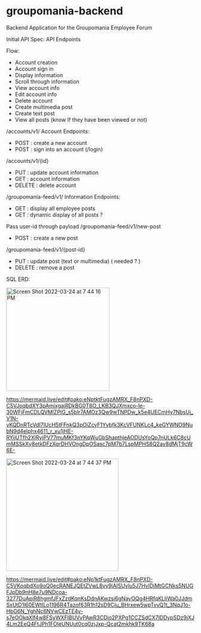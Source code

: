 # groupomania-backend
Backend Application for the Groupomania Employee Forum 

Initial API Spec: 
API Endpoints

Flow: 
- Account creation 
- Account sign in
- Display information
- Scroll through information
- View account info
- Edit account info
- Delete account
- Create multimedia post
- Create text post
- View all posts (know If they have been viewed or not)

/accounts/v1/
Account Endpoints:
- POST : create a new account
- POST : sign into an account (/login)

/accounts/v1/{id}
- PUT : update account information
- GET : account information
- DELETE  : delete account

/groupomania-feed/v1/
Information Endpoints:

- GET : display all employee posts
- GET : dynamic display of all posts  ? 

Pass user-id through payload
/groupomania-feed/v1/new-post
- POST : create a new post

/groupomania-feed/v1/{post-id}
- PUT :  update post (text or multimedia) ( needed ? )
- DELETE : remove a post 

SQL ERD:

<img width="276" alt="Screen Shot 2022-03-24 at 7 44 16 PM" src="https://user-images.githubusercontent.com/40476522/160032909-6d2ba477-a943-40ba-9214-072eb47f0bf5.png">

https://mermaid.live/edit#pako:eNptktFugzAMRX_F8nPXD-C5VJoqbdXY3pAmixgajRDkBG0T8O_LKB3QJXmxco-le-30WFjFmCDLQVMlZPIG_s5blr7AMOz3Qw9wTNPDw_k5e4UECmHy7NbsUi_V1N-vKQDnRTcVdI7lUcH5tFFnkQ3pOiZcyF1Yvbfk3KcVFUNKLc4_keGYWNO9NubN9d4elphx4611_r_xu1jHE-RYijUTfh2XlRyjPV77muMKf3nYKqWuGbShapthjeAODUsYoQp7nULk6C8cUmMSSkXy8etkDFzXqrDHVOngDpOSasc7pM7b7LspMPHS8Q2av8dMjT9cW6E-

<img width="300" alt="Screen Shot 2022-03-24 at 7 44 37 PM" src="https://user-images.githubusercontent.com/40476522/160032920-a29e4e9f-da15-44b0-9303-4ef62d137709.png">

https://mermaid.live/edit#pako:eNp1ktFugzAMRX_F8nPXD-C5VKoqbdXo9oQ0ecRANEJQEtZVwL8vy9iAlSUvlu5J7HvlDjMtGCNks5NUGFJpDb9nH8e7u9NDcoa-3277DuApiR8hgmfJFxZzdKqnKsDdnAKwzsi6gNayOQg4HRfqKLIiWa0JJdmSxUtD1l60EWtILo1196R4Tazof63R1h12sD9Ciu_BHrxew5wpTvyQ1t_3NqJ1o-HbG6N_YghNc6NVwCEzTE4v-s7eOOkqXlf4w8FSyWXFIBUVvPAwR3CDio2PXPg1CCZSdCX7lDDypSDz9jXJ4Lm2EeQ4FtJPh1FOleUNUut0cq0zjJxp-Qcat2mkhk9TK68a

